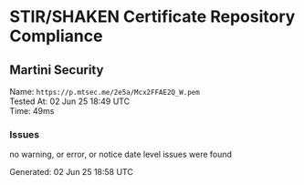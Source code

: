 # STIR/SHAKEN Certificate Repository Compliance

## Martini Security

Name: `https://p.mtsec.me/2e5a/Mcx2FFAE2Q_W.pem`\
Tested At: 02 Jun 25 18:49 UTC\
Time: 49ms

### Issues

no warning, or error, or notice date level issues were found

Generated: 02 Jun 25 18:58 UTC